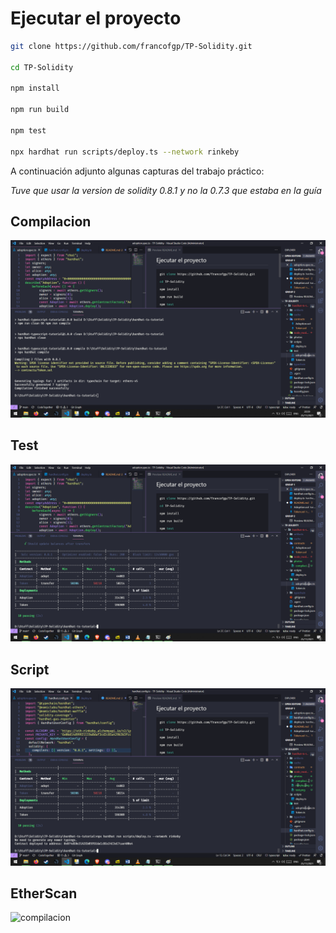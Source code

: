 # Ejecutar el proyecto


```bash
git clone https://github.com/francofgp/TP-Solidity.git

cd TP-Solidity

npm install

npm run build

npm test

npx hardhat run scripts/deploy.ts --network rinkeby

```

A continuación adjunto algunas capturas del trabajo práctico:

*Tuve que usar la version de solidity 0.8.1 y no la 0.7.3 que estaba en la guía*

## Compilacion
![compilacion](/photos/compilacion.png)

## Test
![compilacion](/photos/test.png)

## Script
![compilacion](/photos/script.png)

## EtherScan
![compilacion](/hardhat-ts-tutorial/photos/rinkeby.png)


